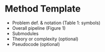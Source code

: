 # Method Template
- Problem def. & notation (Table 1: symbols)
- Overall pipeline (Figure 1)
- Submodules
- Theory or complexity (optional)
- Pseudocode (optional)
